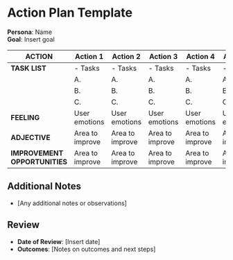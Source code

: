 # Action Plan Template

**Persona**: Name  
**Goal**: Insert goal

| ACTION        | Action 1         | Action 2         | Action 3         | Action 4         | Action 5         |
|---------------|------------------|------------------|------------------|------------------|------------------|
| **TASK LIST** | - Tasks          | - Tasks          | - Tasks          | - Tasks          | - Tasks          |
|               |   A.             |   A.             |   A.             |   A.             |   A.             |
|               |   B.             |   B.             |   B.             |   B.             |   B.             |
|               |   C.             |   C.             |   C.             |   C.             |   C.             |
| **FEELING**   | User emotions    | User emotions    | User emotions    | User emotions    | User emotions    |
| **ADJECTIVE** | Area to improve  | Area to improve  | Area to improve  | Area to improve  | Area to improve  |
| **IMPROVEMENT OPPORTUNITIES** | Area to improve  | Area to improve  | Area to improve  | Area to improve  | Area to improve  |

## Additional Notes
- [Any additional notes or observations]

## Review
- **Date of Review**: [Insert date]
- **Outcomes**: [Notes on outcomes and next steps]
